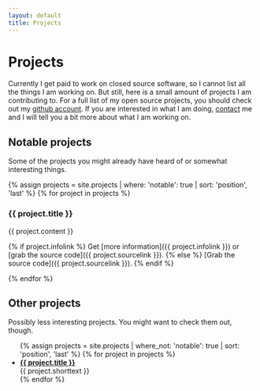 ```yaml
---
layout: default
title: Projects
---
```


# Projects

Currently I get paid to work on closed source software, so I cannot list all
the things I am working on. But still, here is a small amount of projects I am
contributing to. For a full list of my open source projects, you should check
out my [github account][github]. If you are interested in what I am doing,
[contact][contact] me and I will tell you a bit more about what I am working
on.

## Notable projects

Some of the projects you might already have heard of or somewhat interesting
things.

{% assign projects = site.projects | where: 'notable': true | sort: 'position', 'last' %}
{% for project in projects %}

### {{ project.title }}

{{ project.content }}

{% if project.infolink %}
Get [more information]({{ project.infolink }}) or [grab the source code]({{ project.sourcelink }}).
{% else %}
[Grab the source code]({{ project.sourcelink }}).
{% endif %}

{% endfor %}

## Other projects

Possibly less interesting projects. You might want to check them out, though.

<ul>
{% assign projects = site.projects | where_not: 'notable': true | sort: 'position', 'last' %}
{% for project in projects %}
  <li>
    <a href="{{ project.sourcelink }}"><strong>{{ project.title }}</strong></a><br>
    {{ project.shorttext }}
  </li>
{% endfor %}
</ul>

[contact]: /contact.html
[github]: https://github.com/denschub
